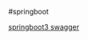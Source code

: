 #springboot 

[springboot3 swagger](https://velog.io/@juhyeon1114/Springdoc%EC%9C%BC%EB%A1%9C-Swagger%EB%AC%B8%EC%84%9C-%EC%83%9D%EC%84%B1%ED%95%98%EA%B8%B0-Spring-boot-3.0-%EC%9D%B4%EC%83%81)